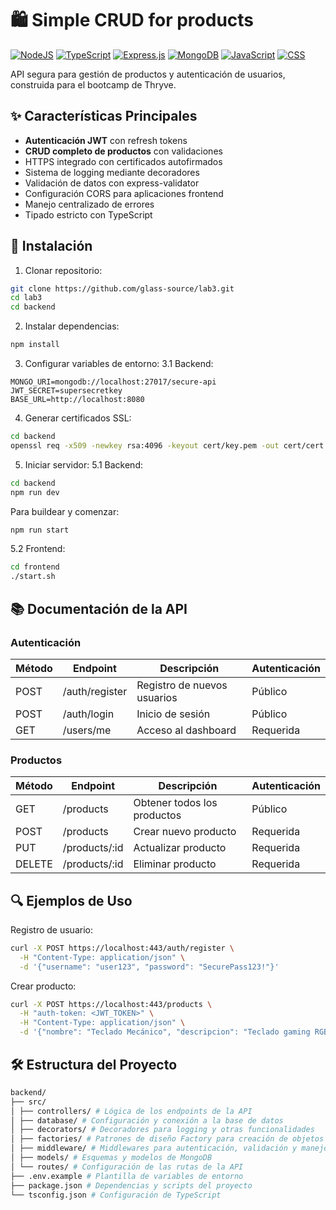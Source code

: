 # 🛍️ Simple CRUD for products

[![NodeJS](https://img.shields.io/badge/Node.js-6DA55F?logo=node.js&logoColor=white)](#)
[![TypeScript](https://img.shields.io/badge/TypeScript-3178C6?logo=typescript&logoColor=fff)](#)
[![Express.js](https://img.shields.io/badge/Express.js-%23404d59.svg?logo=express&logoColor=%2361DAFB)](#)
[![MongoDB](https://img.shields.io/badge/MongoDB-%234ea94b.svg?logo=mongodb&logoColor=white)](#)
[![JavaScript](https://img.shields.io/badge/JavaScript-F7DF1E?logo=javascript&logoColor=000)](#)
[![CSS](https://img.shields.io/badge/CSS-1572B6?logo=css3&logoColor=fff)](#)

API segura para gestión de productos y autenticación de usuarios, construida para el bootcamp de Thryve.

## ✨ Características Principales

- **Autenticación JWT** con refresh tokens
- **CRUD completo de productos** con validaciones
- HTTPS integrado con certificados autofirmados
- Sistema de logging mediante decoradores
- Validación de datos con express-validator
- Configuración CORS para aplicaciones frontend
- Manejo centralizado de errores
- Tipado estricto con TypeScript

## 🚀 Instalación

1. Clonar repositorio:
```bash
git clone https://github.com/glass-source/lab3.git
cd lab3
cd backend
```

2. Instalar dependencias:
```bash
npm install
```

3. Configurar variables de entorno:
  3.1 Backend:
  ```env
  MONGO_URI=mongodb://localhost:27017/secure-api
  JWT_SECRET=supersecretkey
  BASE_URL=http://localhost:8080 
  ```

4. Generar certificados SSL:
```bash
cd backend
openssl req -x509 -newkey rsa:4096 -keyout cert/key.pem -out cert/cert.pem -days 365 -nodes
```

5. Iniciar servidor:
  5.1 Backend:
  ```bash
  cd backend
  npm run dev
  ```
  Para buildear y comenzar:
  ```bash
  npm run start
  ```

  5.2 Frontend:
  ```bash
  cd frontend
  ./start.sh
  ```

## 📚 Documentación de la API

### Autenticación
| Método | Endpoint         | Descripción                | Autenticación     |
|--------|------------------|----------------------------|-------------------|
| POST   | /auth/register   | Registro de nuevos usuarios| Público           |
| POST   | /auth/login      | Inicio de sesión           | Público           |
| GET    | /users/me        | Acceso al dashboard        | Requerida         |

### Productos
| Método | Endpoint     | Descripción                | Autenticación     |
|--------|--------------|----------------------------|-------------------|
| GET    | /products    | Obtener todos los productos| Público           |
| POST   | /products    | Crear nuevo producto       | Requerida         |
| PUT    | /products/:id| Actualizar producto        | Requerida         |
| DELETE | /products/:id| Eliminar producto          | Requerida         |

## 🔍 Ejemplos de Uso

Registro de usuario:
```bash
curl -X POST https://localhost:443/auth/register \
  -H "Content-Type: application/json" \
  -d '{"username": "user123", "password": "SecurePass123!"}'
```

Crear producto:
```bash
curl -X POST https://localhost:443/products \
  -H "auth-token: <JWT_TOKEN>" \
  -H "Content-Type: application/json" \
  -d '{"nombre": "Teclado Mecánico", "descripcion": "Teclado gaming RGB", "precio": 89.99}'
```

## 🛠️ Estructura del Proyecto
```bash
backend/
├── src/
│ ├── controllers/ # Lógica de los endpoints de la API
│ ├── database/ # Configuración y conexión a la base de datos
│ ├── decorators/ # Decoradores para logging y otras funcionalidades
│ ├── factories/ # Patrones de diseño Factory para creación de objetos
│ ├── middleware/ # Middlewares para autenticación, validación y manejo de errores
│ ├── models/ # Esquemas y modelos de MongoDB
│ └── routes/ # Configuración de las rutas de la API
├── .env.example # Plantilla de variables de entorno
├── package.json # Dependencias y scripts del proyecto
└── tsconfig.json # Configuración de TypeScript
```
